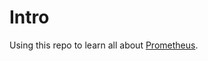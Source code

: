 # Intro

Using this repo to learn all about [Prometheus](https://prometheus.io/docs/prometheus/latest/getting_started/).
